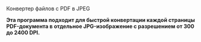 Конвертер файлов с PDF в JPEG

**Эта программа подходит для быстрой конвертации каждой страницы PDF-документа в отдельное JPG-изображение 
с разрешением от 300 до 2400 DPI.**